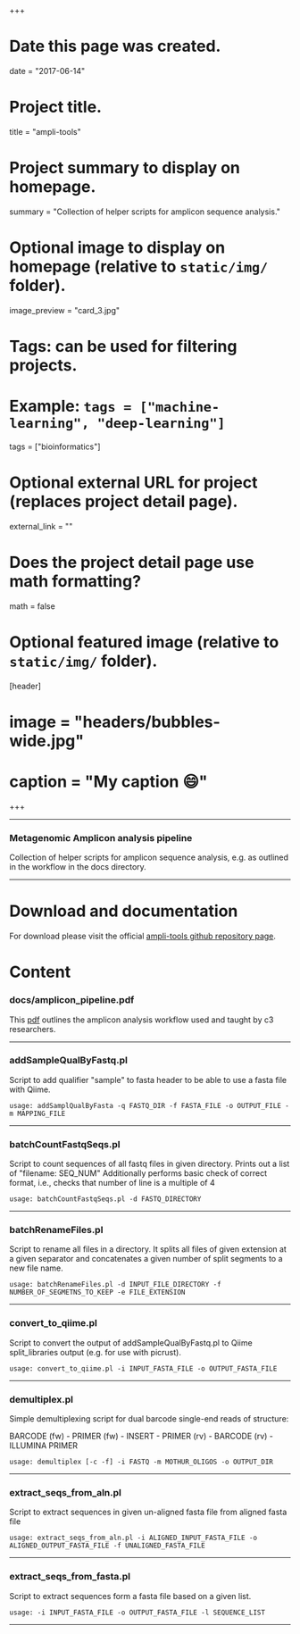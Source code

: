 +++
# Date this page was created.
date = "2017-06-14"

# Project title.
title = "ampli-tools"

# Project summary to display on homepage.
summary = "Collection of helper scripts for amplicon sequence analysis."

# Optional image to display on homepage (relative to `static/img/` folder).
image_preview = "card_3.jpg"

# Tags: can be used for filtering projects.
# Example: `tags = ["machine-learning", "deep-learning"]`
tags = ["bioinformatics"]

# Optional external URL for project (replaces project detail page).
external_link = ""

# Does the project detail page use math formatting?
math = false

# Optional featured image (relative to `static/img/` folder).
[header]
# image = "headers/bubbles-wide.jpg"
# caption = "My caption :smile:"
+++

---
### Metagenomic Amplicon analysis pipeline

Collection of helper scripts for amplicon sequence analysis, e.g. as outlined in the workflow in the docs directory.

---

# Download and documentation

For download please visit the official [ampli-tools github repository page](https://github.com/timkahlke/ampli-tools).


# Content

### docs/amplicon_pipeline.pdf


This [pdf](https://github.com/timkahlke/ampli-tools/blob/master/docs/amplicon_pipeline.pdf)
 outlines the amplicon analysis workflow used and taught by c3 researchers.

---

### addSampleQualByFastq.pl
Script to add qualifier "sample" to fasta header to be able to use a fasta file with Qiime.

```
usage: addSamplQualByFasta -q FASTQ_DIR -f FASTA_FILE -o OUTPUT_FILE -m MAPPING_FILE
```
---

### batchCountFastqSeqs.pl
Script to count sequences of all fastq files in given directory. Prints out a list of "filename: SEQ_NUM" Additionally performs basic check of correct format, i.e., checks that number of line is a multiple of 4

```
usage: batchCountFastqSeqs.pl -d FASTQ_DIRECTORY
```
---

### batchRenameFiles.pl
Script to rename all files in a directory. It splits all files of given extension at a given separator and concatenates a given number of split segments to a new file name.

```
usage: batchRenameFiles.pl -d INPUT_FILE_DIRECTORY -f NUMBER_OF_SEGMETNS_TO_KEEP -e FILE_EXTENSION
```
---

### convert_to_qiime.pl
Script to convert the output of addSampleQualByFastq.pl to Qiime split_libraries output (e.g. for use with picrust).

```
usage: convert_to_qiime.pl -i INPUT_FASTA_FILE -o OUTPUT_FASTA_FILE
```
---

### demultiplex.pl
Simple demultiplexing script for dual barcode single-end reads of structure:

BARCODE (fw) - PRIMER (fw) - INSERT - PRIMER (rv) - BARCODE (rv) - ILLUMINA PRIMER

```
usage: demultiplex [-c -f] -i FASTQ -m MOTHUR_OLIGOS -o OUTPUT_DIR
```
---

### extract_seqs_from_aln.pl
Script to extract sequences in given un-aligned fasta file from aligned fasta file

```
usage: extract_seqs_from_aln.pl -i ALIGNED_INPUT_FASTA_FILE -o ALIGNED_OUTPUT_FASTA_FILE -f UNALIGNED_FASTA_FILE
```
---

### extract_seqs_from_fasta.pl
Script to extract sequences form a fasta file based on a given list.

```
usage: -i INPUT_FASTA_FILE -o OUTPUT_FASTA_FILE -l SEQUENCE_LIST
```
---
